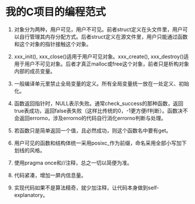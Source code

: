 # 我的C项目的编程范式

1. 对象分为两种，用户可见，用户不可见。前者struct定义在头文件里，用户可以自行管理其内存分配方式。后者struct定义在源文件里，用户只能通过函数和这个对象的指针接触这个对象。

2. xxx_init(), xxx_close()适用于用户可见对象。xxx_create(), xxx_destroy()适用于用户不可见对象。后者才真正malloc或free这个对象，前者只是析构对象内部的成员变量。

3. 一般编译单元里禁止全局变量的定义。所有全局变量统一放在一处定义、初始化。

4. 函数返回指针时，NULL表示失败。通常check_success的那种函数，返回true表成功，返回false表失败（这样比传统的0，-1更方便if判断）。函数决不会返回errorno，涉及errorno的代码自行消化errorno判断与处理。

5. 若函数只是简单返回一个值，且必然成功，则这个函数名中要有get。

6. 用户可见的函数和结构体统一采用posixc_作为前缀，命名采用全部小写加下划线的风格。

7. 使用pragma once和//注释，总之一切以简便为准。

8. 代码紧凑，增加一屏内信息量。

9. 实现代码如果不是算法精奇，就少加注释，让代码本身做到self-explanatory。